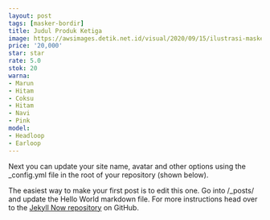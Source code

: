 ```yaml
---
layout: post
tags: [masker-bordir]
title: Judul Produk Ketiga
image: https://awsimages.detik.net.id/visual/2020/09/15/ilustrasi-masker-scuba-ist.png?w=650
price: '20,000'
star: star
rate: 5.0
stok: 20
warna:
- Marun
- Hitam
- Coksu
- Hitam
- Navi
- Pink
model:
- Headloop
- Earloop
---
```


Next you can update your site name, avatar and other options using the _config.yml file in the root of your repository (shown below).



The easiest way to make your first post is to edit this one. Go into /_posts/ and update the Hello World markdown file. For more instructions head over to the [Jekyll Now repository](https://github.com/barryclark/jekyll-now) on GitHub.
